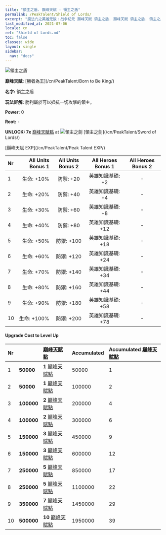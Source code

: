 ```yaml
---
title: "領主之盾. 巔峰天賦 - 領主之盾"
permalink: /PeakTalent/Shield of Lords/
excerpt: "魔法门之英雄无敌：战争纪元 巔峰天賦 領主之盾. 巔峰天賦 領主之盾. 領主之盾"
last_modified_at: 2021-07-06
locale: cn
ref: "Shield of Lords.md"
toc: false
classes: wide
layout: single
sidebar:
  nav: "docs"
---
```


  ![領主之盾](/images/pt/talent_4302.png)

  **巔峰天賦:** [勝者為王](/cn/PeakTalent/Born to Be King/)

  **名字:** 領主之盾

  **玩法詳解:** 勝利屬於可以抵抗一切攻擊的領主。

  **Power:** 0

  **Root:** -

  **UNLOCK: 7x** [巔峰天賦點](/cn/Items/con_934/) at ![領主之劍](/images/pt/talent_4301.png) [領主之劍](/cn/PeakTalent/Sword of Lords/)

  [巔峰天賦 EXP](/cn/PeakTalent/Peak Talent EXP/)

  | Nr | All Units Bonus 1 | All Units Bonus 2 | All Heroes Bonus 1 | All Heroes Bonus 2 |
  |:---|--------------:|:-------------:|:-------------:|:-------------:|
  | 1 | 生命: +10% | 防禦: +20 | 英雄知識基礎: +2 | - |
  | 2 | 生命: +20% | 防禦: +40 | 英雄知識基礎: +4 | - |
  | 3 | 生命: +30% | 防禦: +60 | 英雄知識基礎: +8 | - |
  | 4 | 生命: +40% | 防禦: +80 | 英雄知識基礎: +12 | - |
  | 5 | 生命: +50% | 防禦: +100 | 英雄知識基礎: +18 | - |
  | 6 | 生命: +60% | 防禦: +120 | 英雄知識基礎: +24 | - |
  | 7 | 生命: +70% | 防禦: +140 | 英雄知識基礎: +34 | - |
  | 8 | 生命: +80% | 防禦: +160 | 英雄知識基礎: +44 | - |
  | 9 | 生命: +90% | 防禦: +180 | 英雄知識基礎: +58 | - |
  | 10 | 生命: +100% | 防禦: +200 | 英雄知識基礎: +78 | - |


#### Upgrade Cost to Level Up

  | Nr | <i class="fas fa-coins"/> | [巔峰天賦點](/cn/Items/con_934/) | Accumulated <i class="fas fa-coins"/> | Accumulated [巔峰天賦點](/cn/Items/con_934/) |
  |:---|:--------------|:-------------|:-------------|:-------------|
  | 1 | **50000** | **1** [巔峰天賦點](/cn/Items/con_934/) | 50000 | 1 |
  | 2 | **50000** | **1** [巔峰天賦點](/cn/Items/con_934/) | 100000 | 2 |
  | 3 | **100000** | **2** [巔峰天賦點](/cn/Items/con_934/) | 200000 | 4 |
  | 4 | **100000** | **2** [巔峰天賦點](/cn/Items/con_934/) | 300000 | 6 |
  | 5 | **150000** | **3** [巔峰天賦點](/cn/Items/con_934/) | 450000 | 9 |
  | 6 | **150000** | **3** [巔峰天賦點](/cn/Items/con_934/) | 600000 | 12 |
  | 7 | **250000** | **5** [巔峰天賦點](/cn/Items/con_934/) | 850000 | 17 |
  | 8 | **250000** | **5** [巔峰天賦點](/cn/Items/con_934/) | 1100000 | 22 |
  | 9 | **350000** | **7** [巔峰天賦點](/cn/Items/con_934/) | 1450000 | 29 |
  | 10 | **500000** | **10** [巔峰天賦點](/cn/Items/con_934/) | 1950000 | 39 |
